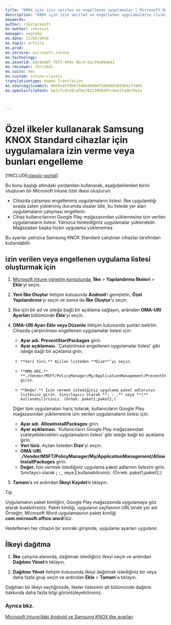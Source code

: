 ```yaml
---
title: "KNOX için izin verilen ve engellenen uygulamalar | Microsoft Docs"
description: "KNOX için izin verilen ve engellenen uygulamaların listesini oluşturmaya yönelik özel profil."
keywords: 
author: robstackmsft
ms.author: robstack
manager: angrobe
ms.date: 11/02/2016
ms.topic: article
ms.prod: 
ms.service: microsoft-intune
ms.technology: 
ms.assetid: bbc8e0df-7bf3-494e-8bc4-dac59a98ab41
ms.reviewer: chrisbal
ms.suite: ems
ms.custom: intune-classic
translationtype: Human Translation
ms.sourcegitcommit: b6d5ea579b675d85d4404f289db83055642ffddd
ms.openlocfilehash: be3cfc0120caf6e702139b829fc6ee1fa9bf9a1e



---
```

# <a name="use-custom-policies-to-allow-and-block-apps-for-samsung-knox-standard-devices"></a>Özel ilkeler kullanarak Samsung KNOX Standard cihazlar için uygulamalara izin verme veya bunları engelleme

[!INCLUDE[classic-portal](../includes/classic-portal.md)]

Bu konu başlığı altındaki yordamları kullanarak, aşağıdakilerden birini oluşturan bir Microsoft Intune özel ilkesi oluşturun:

- Cihazda çalışması engellenmiş uygulamaların listesi. İlke uygulandığı sırada zaten yüklenmiş durumda olsalar bile, bu listede yer alan uygulamaların çalışması engellenir.
- Cihaz kullanıcılarının Google Play mağazasından yüklemesine izin verilen uygulamaların listesi. Yalnızca listelediğiniz uygulamalar yüklenebilir. Mağazadan başka hiçbir uygulama yüklenemez.

Bu ayarlar yalnızca Samsung KNOX Standard çalıştıran cihazlar tarafından kullanılabilir.

## <a name="to-create-an-allowed-or-blocked-app-list"></a>izin verilen veya engellenen uygulama listesi oluşturmak için

1. [Microsoft Intune yönetim konsolunda](https://manage.microsoft.com/), **İlke** &gt; **Yapılandırma İlkeleri** &gt; **Ekle**’yi seçin.
2. **Yeni İlke Oluştur** iletişim kutusunda **Android**’i genişletin, **Özel Yapılandırma**’yı seçin ve sonra da **İlke Oluştur**’u seçin.
3. İlke için bir ad ve isteğe bağlı bir açıklama sağlayın, ardından **OMA-URI Ayarları** bölümünde **Ekle**’yi seçin.
4. **OMA-URI Ayarı Ekle veya Düzenle** iletişim kutusunda şunları belirtin: Cihazda çalıştırılması engellenen uygulamalar listesi için:
    
    - **Ayar adı.** **PreventStartPackages** girin.
    - **Ayar açıklaması.** 'Çalıştırılması engellenen uygulamalar listesi' gibi isteğe bağlı bir açıklama girin.
    -     **Veri türü.** Açılan listeden **Dize**’yi seçin.
    -     **OMA-URI.** **./Vendor/MSFT/PolicyManager/My/ApplicationManagement/PreventStartPackages** girin.
    -     **Değer.** İzin vermek istediğiniz uygulama paket adlarının listesini girin. Sınırlayıcı olarak **; : ,** veya **|** kullanabilirsiniz. (Örnek: paket1;paket2;)

    Diğer tüm uygulamaları hariç tutarak, kullanıcıların Google Play mağazasından yüklemesine izin verilen uygulamaların listesi için:

    - **Ayar adı.** **AllowInstallPackages** girin.
    - **Ayar açıklaması.** 'Kullanıcıların Google Play mağazasından yükleyebilecekleri uygulamaların listesi' gibi isteğe bağlı bir açıklama girin.
    - **Veri türü.** Açılan listeden **Dize**’yi seçin.
    - **OMA-URI.** **./Vendor/MSFT/PolicyManager/My/ApplicationManagement/AllowInstallPackages** girin.
    - **Değer.** İzin vermek istediğiniz uygulama paket adlarının listesini girin. Sınırlayıcı olarak **; : ,** veya **|** kullanabilirsiniz. (Örnek: paket1;paket2;)

4. **Tamam**’a ve ardından **İlkeyi Kaydet**’e tıklayın. 

>[!TIP]
> Uygulamanın paket kimliğini, Google Play mağazasında uygulamaya göz atarak bulabilirsiniz. Paket kimliği, uygulanın sayfasının URL’sinde yer alır. Örneğin, Microsoft Word uygulamasının paket kimliği **com.microsoft.office.word**’dür.

Hedeflenen her cihazın bir sonraki girişinde, uygulama ayarları uygulanır.


## <a name="deploy-the-policy"></a>İlkeyi dağıtma

1.  **İlke** çalışma alanında, dağıtmak istediğiniz ilkeyi seçin ve ardından **Dağıtımı Yönet**’e tıklayın.

2.  **Dağıtımı Yönet** iletişim kutusunda ilkeyi dağıtmak istediğiniz bir veya daha fazla grup seçin ve ardından **Ekle** &gt; **Tamam**'a tıklayın.

 
Dağıtılan bir ilkeyi seçtiğinizde, ilkeler listesinin alt bölümünde dağıtım hakkında daha fazla bilgi görüntüleyebilirsiniz.

### <a name="see-also"></a>Ayrıca bkz.
[Microsoft Intune’daki Android ve Samsung KNOX ilke ayarları](android-policy-settings-in-microsoft-intune.md)



<!--HONumber=Dec16_HO2-->


